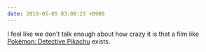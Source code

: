```yaml
---
date: 2019-05-05 03:08:23 +0900
---
```

I feel like we don't talk enough about how crazy it is that a film like [Pokémon: Detective Pikachu](https://en.wikipedia.org/wiki/Pokémon:_Detective_Pikachu) exists.
